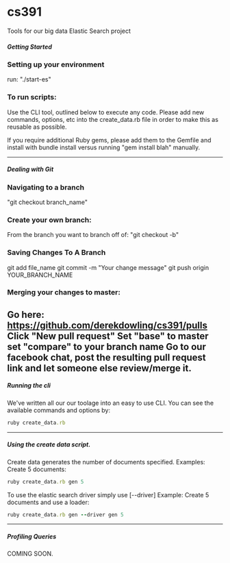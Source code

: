 cs391
=====

Tools for our big data Elastic Search project

##### Getting Started

### Setting up your environment
run: "./start-es"

### To run scripts:

Use the CLI tool, outlined below to execute any code. Please add new commands, options, etc
into the create_data.rb file in order to make this as reusable as possible.

If you require additional Ruby gems, please add them to the Gemfile and install
with bundle install versus running "gem install blah" manually.

-----------------------------------------------------------------------------
##### Dealing with Git

### Navigating to a branch
"git checkout branch_name"

### Create your own branch:
From the branch you want to branch off of:
"git checkout -b"

### Saving Changes To A Branch
git add file_name
git commit -m "Your change message"
git push origin YOUR_BRANCH_NAME

### Merging your changes to master:
Go here: https://github.com/derekdowling/cs391/pulls
Click "New pull request"
Set "base" to master set "compare" to your branch name
Go to our facebook chat, post the resulting pull request link and let someone
else review/merge it.
----------------------------------------------------------------------------
##### Running the cli

We've written all our our toolage into an easy to use CLI. You can see the available commands
and options by:
```ruby
ruby create_data.rb
```

-----------------------------------------------------------------------------
##### Using the create data script.
Create data generates the number of documents specified.
Examples:
Create 5 documents:
```ruby 
ruby create_data.rb gen 5
```

To use the elastic search driver simply use [--driver]
Example:
Create 5 documents and use a loader:
```ruby
ruby create_data.rb gen --driver gen 5
```
----------------------------------------------------------------------------
##### Profiling Queries
COMING SOON.
